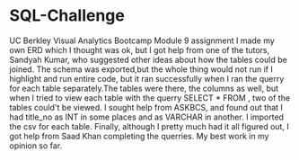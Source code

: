 # SQL-Challenge
UC Berkley Visual Analytics Bootcamp Module 9 assignment
I made my own ERD which I thought was ok, but I got help from one of the tutors, Sandyah Kumar, who suggested other ideas about how the tables could be joined. The schema was exported,but the whole thing would not run if I highlight and run entire code, but it ran successfully when I ran the querry for each table separately.The tables were there, the columns as well, but when I tried to view each table with the querry SELECT * FROM <table name>, two of the tables could't be viewed. I sought help from ASKBCS, and found out that I had title_no as INT in some places and as VARCHAR in another. I imported the csv for each table. Finally, although I pretty much had it all figured out, I got help from Saad Khan completing the querries. My best work in my opinion so far. 